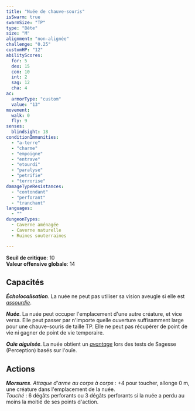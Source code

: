 ```yaml
---
title: "Nuée de chauve-souris"
isSwarm: true
swarmSize: "TP"
type: "Bête"
size: "M"
alignment: "non-alignée"
challenge: "0.25"
customHP: "12"
abilityScores:
  for: 5
  dex: 15
  con: 10
  int: 2
  sag: 12
  cha: 4
ac:
  armorType: "custom"
  value: "13"
movement:
  walk: 0
  fly: 9
senses:
  blindsight: 18
conditionImmunities:
  - "a-terre"
  - "charme"
  - "empoigne"
  - "entrave"
  - "etourdi"
  - "paralyse"
  - "petrifie"
  - "terrorise"
damageTypeResistances:
  - "contondant"
  - "perforant"
  - "tranchant"
languages:
  - ""
dungeonTypes:
  - Caverne aménagée
  - Caverne naturelle
  - Ruines souterraines

---
```

**Seuil de critique**: 10            
**Valeur offensive globale**: 14     
## Capacités
_**Écholocalisation**_. La nuée ne peut pas utiliser sa vision aveugle si elle est [_assourdie_](/gerer-la-sante-du-personnage/#assourdi).

_**Nuée**_. La nuée peut occuper l'emplacement d'une autre créature, et vice versa. Elle peut passer par n'importe quelle ouverture suffisamment large pour une chauve-souris de taille TP. Elle ne peut pas récupérer de point de vie ni gagner de point de vie temporaire.

_**Ouïe aiguisée**_. La nuée obtient un [_avantage_](/utiliser-les-caracteristiques/#avantage-et-desavantage) lors des tests de Sagesse (Perception) basés sur l'ouïe.

## Actions
_**Morsures**_. _Attaque d'arme au corps à corps_ : +4 pour toucher, allonge 0 m, une créature dans l'emplacement de la nuée.  
_Touché_ : 6 dégâts perforants ou 3 dégâts perforants si la nuée a perdu au moins la moitié de ses points d'action.
